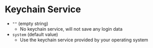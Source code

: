 # Keychain Service

- `""` (empty string)
  - No keychain service, will not save any login data
- `system` (default value)
  - Use the keychain service provided by your operating system
